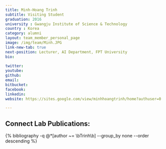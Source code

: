 ```yaml
---
title: Minh-Hoang Trinh 
subtitle: Visiting Student
graduation: 2016
university : Gwangju Institute of Science & Technology
country : Korea
category: alumni
layout: team_member_personal_page
image: /img/team/Minh.JPG
link-new-tab: true
next-position: Lecturer, AI Department, FPT University
bio:
    
twitter: 
youtube: 
github: 
email: 
bitbucket: 
facebook: 
linkedin: 
website: https://sites.google.com/view/minhhoangtrinh/home?authuser=0

---
```


## Connect Lab Publications:

{% bibliography -q @*[author ~= \bTrinh\b] --group_by none --order descending %}

